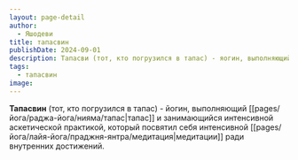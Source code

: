 ```yaml
---
layout: page-detail
author:
  - Яшодеви
title: тапасвин
publishDate: 2024-09-01
description: Тапасви (тот, кто погрузился в тапас) - яогин, выполняющий тапас и занимающийся интенсивной аскетической практикой, который посвятил себя интенсивной медитации ради внутренних достижений.
tags:
  - тапасвин
image:
---
```

**Тапасвин** (тот, кто погрузился в тапас) - йогин, выполняющий [[pages/йога/раджа-йога/нияма/тапас|тапас]] и занимающийся интенсивной аскетической практикой, который посвятил себя интенсивной [[pages/йога/лайя-йога/праджня-янтра/медитация|медитации]] ради внутренних достижений.

